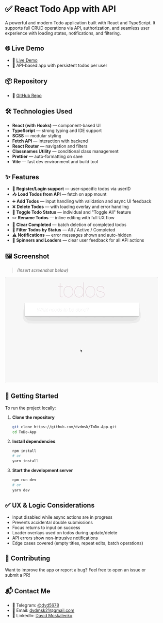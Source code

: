 # ✅ React Todo App with API

A powerful and modern Todo application built with React and TypeScript.
It supports full CRUD operations via API, authorization, and seamless user experience with loading states, notifications, and filtering.

## 🌐 Live Demo

- 🔗 [Live Demo](https://dvdmsk.github.io/ToDo-App/)
- 🧪 API-based app with persistent todos per user

## 📦 Repository

- 📁 [GitHub Repo](https://github.com/dvdmsk/ToDo-App.git)

## 🛠️ Technologies Used

- **React (with Hooks)** — component-based UI
- **TypeScript** — strong typing and IDE support
- **SCSS** — modular styling
- **Fetch API** — interaction with backend
- **React Router** — navigation and filters
- **Classnames Utility** — conditional class management
- **Prettier** — auto-formatting on save
- **Vite** — fast dev environment and build tool

## ✨ Features

- 🧾 **Register/Login support** — user-specific todos via userID
- 📥 **Load Todos from API** — fetch on app mount
- ➕ **Add Todos** — input handling with validation and async UI feedback
- ❌ **Delete Todos** — with loading overlay and error handling
- 🔁 **Toggle Todo Status** — individual and "Toggle All" feature
- ✏️ **Rename Todos** — inline editing with full UX flow
- 🧹 **Clear Completed** — batch deletion of completed todos
- 📎 **Filter Todos by Status** — All / Active / Completed
- ⚠️ **Notifications** — error messages shown and auto-hidden
- 🔄 **Spinners and Loaders** — clear user feedback for all API actions

## 🖼️ Screenshot

> *(Insert screenshot below)*

![Todo App Screenshot](./todoapp.gif)

## 🚀 Getting Started

To run the project locally:

1. **Clone the repository**

    ```bash
    git clone https://github.com/dvdmsk/ToDo-App.git
    cd ToDo-App
    ```

2. **Install dependencies**

    ```bash
    npm install
    # or
    yarn install
    ```

3. **Start the development server**

    ```bash
    npm run dev
    # or
    yarn dev
    ```


## ✅ UX & Logic Considerations

- Input disabled while async actions are in progress
- Prevents accidental double submissions
- Focus returns to input on success
- Loader overlays used on todos during update/delete
- API errors show non-intrusive notifications
- Edge cases covered (empty titles, repeat edits, batch operations)

## 🤝 Contributing

Want to improve the app or report a bug?
Feel free to open an issue or submit a PR!

## 📬 Contact Me

- 💬 Telegram: [@dvd5678](https://t.me/dvd5678)
- 📧 Email: [dvdmsk21@gmail.com](mailto:dvdmsk21@gmail.com)
- 💼 LinkedIn: [David Moskalenko](https://www.linkedin.com/in/david-moskalenko-0a68051b8)
